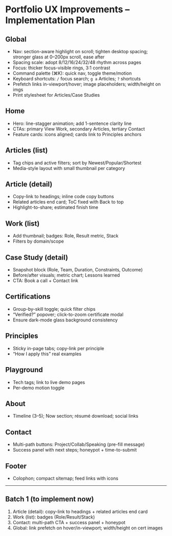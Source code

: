 # Portfolio UX Improvements – Implementation Plan

## Global
- Nav: section-aware highlight on scroll; tighten desktop spacing; stronger glass at 0–200px scroll, ease after
- Spacing scale: adopt 8/12/16/24/32/48 rhythm across pages
- Focus: thicker focus-visible rings, 3:1 contrast
- Command palette (⌘K): quick nav, toggle theme/motion
- Keyboard shortcuts: `/` focus search; `g a` Articles; `?` shortcuts
- Prefetch links in-viewport/hover; image placeholders; width/height on imgs
- Print stylesheet for Articles/Case Studies

## Home
- Hero: line-stagger animation; add 1-sentence clarity line
- CTAs: primary View Work, secondary Articles, tertiary Contact
- Feature cards: icons aligned; cards link to Principles anchors

## Articles (list)
- Tag chips and active filters; sort by Newest/Popular/Shortest
- Media-style layout with small thumbnail per category

## Article (detail)
- Copy-link to headings; inline code copy buttons
- Related articles end card; ToC fixed with Back to top
- Highlight-to-share; estimated finish time

## Work (list)
- Add thumbnail; badges: Role, Result metric, Stack
- Filters by domain/scope

## Case Study (detail)
- Snapshot block (Role, Team, Duration, Constraints, Outcome)
- Before/after visuals; metric chart; Lessons learned
- CTA: Book a call + Contact link

## Certifications
- Group-by-skill toggle; quick filter chips
- “Verified?” popover; click-to-zoom certificate modal
- Ensure dark-mode glass background consistency

## Principles
- Sticky in-page tabs; copy-link per principle
- “How I apply this” real examples

## Playground
- Tech tags; link to live demo pages
- Per-demo motion toggle

## About
- Timeline (3–5); Now section; résumé download; social links

## Contact
- Multi-path buttons: Project/Collab/Speaking (pre-fill message)
- Success panel with next steps; honeypot + time-to-submit

## Footer
- Colophon; compact sitemap; feed links with icons

---

## Batch 1 (to implement now)
1) Article (detail): copy-link to headings + related articles end card
2) Work (list): badges (Role/Result/Stack)
3) Contact: multi-path CTA + success panel + honeypot
4) Global: link prefetch on hover/in-viewport; width/height on cert images


